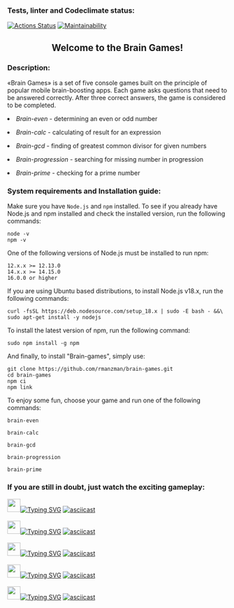 ### Tests, linter and Codeclimate status:
[![Actions Status](https://github.com/rmanzman/frontend-project-44/workflows/hexlet-check/badge.svg)](https://github.com/rmanzman/frontend-project-44/actions)
[![Maintainability](https://api.codeclimate.com/v1/badges/5d021fa64382d03d0e2b/maintainability)](https://codeclimate.com/github/rmanzman/frontend-project-44/maintainability)

<h2 align="center">Welcome to the Brain Games!</h2> 

### Description:
«Brain Games» is a set of five console games built on the principle of popular mobile brain-boosting apps. Each game asks questions that need to be answered correctly. After three correct answers, the game is considered to be completed.
<p><li><i>Brain-even</i> - determining an even or odd number</li></p>
<p><li><i>Brain-calc</i> - сalculating of result for an expression</li></p>
<p><li><i>Brain-gcd</i> - finding of greatest common divisor for given numbers</li></p>
<p><li><i>Brain-progression</i> - searching for missing number in progression</li></p>
<p><li><i>Brain-prime</i> - checking for a prime number</li></p>

### System requirements and Installation guide:
<p>Make sure you have <code>Node.js</code> and <code>npm</code> installed.
To see if you already have Node.js and npm installed and check the installed version, run the following commands:</p>

```shell
node -v
npm -v
```

<p>One of the following versions of Node.js must be installed to run npm:</p>

```properties
12.x.x >= 12.13.0
14.x.x >= 14.15.0
16.0.0 or higher
```

<p>If you are using Ubuntu based distributions, to install Node.js v18.x, run the following commands:</p>

```shell
curl -fsSL https://deb.nodesource.com/setup_18.x | sudo -E bash - &&\
sudo apt-get install -y nodejs
```

<p>To install the latest version of npm, run the following command:</p>

```shell
sudo npm install -g npm
```

<p>And finally, to install "Brain-games", simply use:</p>

```shell
git clone https://github.com/rmanzman/brain-games.git
cd brain-games
npm ci
npm link
```

<p>To enjoy some fun, choose your game and run one of the following commands:</p>

```shell
brain-even
```
```shell
brain-calc
```
```shell
brain-gcd
```
```shell
brain-progression
```
```shell
brain-prime
```

### If you are still in doubt, just watch the exciting gameplay:

<img src="https://meritt-gifs.s3-us-west-1.amazonaws.com/rainbow/cosmic-brain.gif" height="30"/>[![Typing SVG](https://readme-typing-svg.herokuapp.com?font=Fredericka+the+Great&size=20&duration=3000&pause=1000&color=2300FF&background=FF000000&center=true&vCenter=true&width=250&height=22&lines=Brain-even+game+preview)](https://git.io/typing-svg)
[![asciicast](https://asciinema.org/a/bUWvbOCBkqs613WuDaMhklyix.svg)](https://asciinema.org/a/bUWvbOCBkqs613WuDaMhklyix)
<br>
<br>
<img src="https://meritt-gifs.s3-us-west-1.amazonaws.com/rainbow/cosmic-brain.gif" height="30"/>[![Typing SVG](https://readme-typing-svg.herokuapp.com?font=Fredericka+the+Great&size=20&duration=3000&pause=1000&color=2300FF&background=FF000000&center=true&vCenter=true&width=250&height=22&lines=Brain-calc+game+preview)](https://git.io/typing-svg)
[![asciicast](https://asciinema.org/a/8Goifx0lyr5TrGuXYinbEO30z.svg)](https://asciinema.org/a/8Goifx0lyr5TrGuXYinbEO30z)
<br>
<br>
<img src="https://meritt-gifs.s3-us-west-1.amazonaws.com/rainbow/cosmic-brain.gif" height="30"/>[![Typing SVG](https://readme-typing-svg.herokuapp.com?font=Fredericka+the+Great&size=20&duration=3000&pause=1000&color=2300FF&background=FF000000&center=true&vCenter=true&width=250&height=22&lines=Brain-gcd+game+preview)](https://git.io/typing-svg)
[![asciicast](https://asciinema.org/a/2switgZev8Pwlglhyvav7k7t5.svg)](https://asciinema.org/a/2switgZev8Pwlglhyvav7k7t5)
<br>
<br>
<img src="https://meritt-gifs.s3-us-west-1.amazonaws.com/rainbow/cosmic-brain.gif" height="30"/>[![Typing SVG](https://readme-typing-svg.herokuapp.com?font=Fredericka+the+Great&size=20&duration=3000&pause=1000&color=2300FF&background=FF000000&center=true&vCenter=true&width=325&height=22&lines=Brain-progression+game+preview)](https://git.io/typing-svg)
[![asciicast](https://asciinema.org/a/iRyopbFmZ43sDr8EQHoTFvaku.svg)](https://asciinema.org/a/iRyopbFmZ43sDr8EQHoTFvaku)
<br>
<br>
<img src="https://meritt-gifs.s3-us-west-1.amazonaws.com/rainbow/cosmic-brain.gif" height="30"/>[![Typing SVG](https://readme-typing-svg.herokuapp.com?font=Fredericka+the+Great&size=20&duration=3000&pause=1000&color=2300FF&background=FF000000&center=true&vCenter=true&width=270&height=22&lines=Brain-prime+game+preview)](https://git.io/typing-svg)
[![asciicast](https://asciinema.org/a/1NLnAE2s9Xbiwr6LZpSOUaZ7J.svg)](https://asciinema.org/a/1NLnAE2s9Xbiwr6LZpSOUaZ7J)
